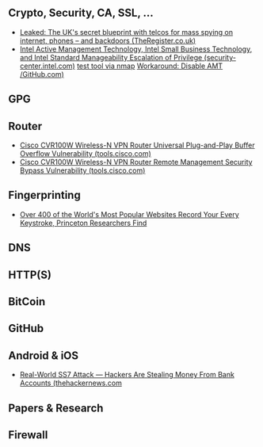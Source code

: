 Crypto, Security, CA, SSL, ...
----------

* [Leaked: The UK's secret blueprint with telcos for mass spying on internet, phones – and backdoors (TheRegister.co.uk)](https://www.theregister.co.uk/2017/05/04/uk_bulk_surveillance_powers_draft/)
* [Intel Active Management Technology, Intel Small Business Technology, and Intel Standard Manageability Escalation of Privilege (security-center.intel.com)](https://security-center.intel.com/advisory.aspx?intelid=INTEL-SA-00075&languageid=en-fr) [test tool via nmap](https://github.com/nmap/nmap/pull/876) [Workaround: Disable AMT /GitHub.com)](https://github.com/bartblaze/Disable-Intel-AMT)


GPG
----------





Router
----------

* [Cisco CVR100W Wireless-N VPN Router Universal Plug-and-Play Buffer Overflow Vulnerability (tools.cisco.com)](https://tools.cisco.com/security/center/content/CiscoSecurityAdvisory/cisco-sa-20170503-cvr100w1)
* [Cisco CVR100W Wireless-N VPN Router Remote Management Security Bypass Vulnerability (tools.cisco.com)](https://tools.cisco.com/security/center/content/CiscoSecurityAdvisory/cisco-sa-20170503-cvr100w2)



Fingerprinting
----------

* [Over 400 of the World's Most Popular Websites Record Your Every Keystroke, Princeton Researchers Find](https://motherboard.vice.com/en_us/article/59yexk/princeton-study-session-replay-scripts-tracking-you)



DNS
----------





HTTP(S)
----------




BitCoin
----------





GitHub
----------




Android & iOS 
----------

* [Real-World SS7 Attack — Hackers Are Stealing Money From Bank Accounts (thehackernews.com](http://thehackernews.com/2017/05/ss7-vulnerability-bank-hacking.html)





Papers & Research
----------





Firewall
----------




